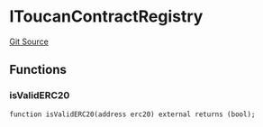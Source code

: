 # IToucanContractRegistry
[Git Source](https://github.com/KlimaDAO/klimadao-solidity/blob/704b462e69030cb9a43680057bee91d745d579ba/src/infinity/interfaces/IToucan.sol)


## Functions
### isValidERC20


```solidity
function isValidERC20(address erc20) external returns (bool);
```

